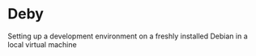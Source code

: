 # Deby
Setting up a development environment on a freshly installed Debian in a local virtual machine
